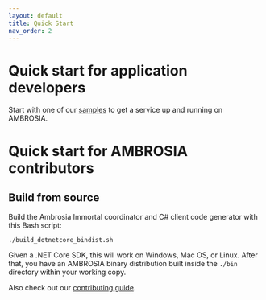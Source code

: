 ```yaml
---
layout: default
title: Quick Start
nav_order: 2
---
```


# Quick start for application developers
Start with one of our [samples](https://github.com/Microsoft/AMBROSIA/tree/master/Samples) to get a service up and running on AMBROSIA. 

# Quick start for AMBROSIA contributors

## Build from source
Build the Ambrosia Immortal coordinator and C# client code generator
with this Bash script:

    ./build_dotnetcore_bindist.sh

Given a .NET Core SDK, this will work on Windows, Mac OS, or Linux.
After that, you have an AMBROSIA binary distribution built inside the
`./bin` directory within your working copy.

Also check out our [contributing guide](https://github.com/Microsoft/AMBROSIA/tree/master/CONTRIBUTING).